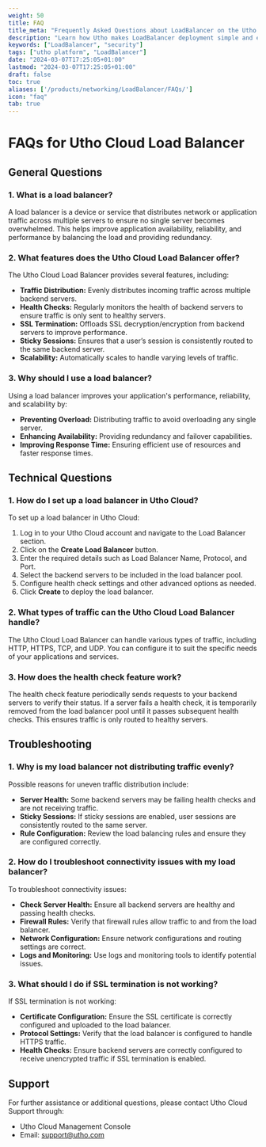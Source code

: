 ```yaml
---
weight: 50
title: FAQ
title_meta: "Frequently Asked Questions about LoadBalancer on the Utho Platform"
description: "Learn how Utho makes LoadBalancer deployment simple and easy, and get answers to frequently asked questions about our LoadBalancer service."
keywords: ["LoadBalancer", "security"]
tags: ["utho platform", "LoadBalancer"]
date: "2024-03-07T17:25:05+01:00"
lastmod: "2024-03-07T17:25:05+01:00"
draft: false
toc: true
aliases: ['/products/networking/LoadBalancer/FAQs/']
icon: "faq"
tab: true
---
```


# FAQs for Utho Cloud Load Balancer

## General Questions

### 1. What is a load balancer?

A load balancer is a device or service that distributes network or application traffic across multiple servers to ensure no single server becomes overwhelmed. This helps improve application availability, reliability, and performance by balancing the load and providing redundancy.

### 2. What features does the Utho Cloud Load Balancer offer?

The Utho Cloud Load Balancer provides several features, including:
- **Traffic Distribution:** Evenly distributes incoming traffic across multiple backend servers.
- **Health Checks:** Regularly monitors the health of backend servers to ensure traffic is only sent to healthy servers.
- **SSL Termination:** Offloads SSL decryption/encryption from backend servers to improve performance.
- **Sticky Sessions:** Ensures that a user’s session is consistently routed to the same backend server.
- **Scalability:** Automatically scales to handle varying levels of traffic.

### 3. Why should I use a load balancer?

Using a load balancer improves your application's performance, reliability, and scalability by:
- **Preventing Overload:** Distributing traffic to avoid overloading any single server.
- **Enhancing Availability:** Providing redundancy and failover capabilities.
- **Improving Response Time:** Ensuring efficient use of resources and faster response times.

## Technical Questions

### 1. How do I set up a load balancer in Utho Cloud?

To set up a load balancer in Utho Cloud:
1. Log in to your Utho Cloud account and navigate to the Load Balancer section.
2. Click on the **Create Load Balancer** button.
3. Enter the required details such as Load Balancer Name, Protocol, and Port.
4. Select the backend servers to be included in the load balancer pool.
5. Configure health check settings and other advanced options as needed.
6. Click **Create** to deploy the load balancer.

### 2. What types of traffic can the Utho Cloud Load Balancer handle?

The Utho Cloud Load Balancer can handle various types of traffic, including HTTP, HTTPS, TCP, and UDP. You can configure it to suit the specific needs of your applications and services.

### 3. How does the health check feature work?

The health check feature periodically sends requests to your backend servers to verify their status. If a server fails a health check, it is temporarily removed from the load balancer pool until it passes subsequent health checks. This ensures traffic is only routed to healthy servers.

## Troubleshooting

### 1. Why is my load balancer not distributing traffic evenly?

Possible reasons for uneven traffic distribution include:
- **Server Health:** Some backend servers may be failing health checks and are not receiving traffic.
- **Sticky Sessions:** If sticky sessions are enabled, user sessions are consistently routed to the same server.
- **Rule Configuration:** Review the load balancing rules and ensure they are configured correctly.

### 2. How do I troubleshoot connectivity issues with my load balancer?

To troubleshoot connectivity issues:
- **Check Server Health:** Ensure all backend servers are healthy and passing health checks.
- **Firewall Rules:** Verify that firewall rules allow traffic to and from the load balancer.
- **Network Configuration:** Ensure network configurations and routing settings are correct.
- **Logs and Monitoring:** Use logs and monitoring tools to identify potential issues.

### 3. What should I do if SSL termination is not working?

If SSL termination is not working:
- **Certificate Configuration:** Ensure the SSL certificate is correctly configured and uploaded to the load balancer.
- **Protocol Settings:** Verify that the load balancer is configured to handle HTTPS traffic.
- **Health Checks:** Ensure backend servers are correctly configured to receive unencrypted traffic if SSL termination is enabled.

## Support

For further assistance or additional questions, please contact Utho Cloud Support through:
- Utho Cloud Management Console
- Email: support@utho.com

<!-- ## Feedback

We value your feedback! Please share your suggestions and comments regarding the Utho Cloud Load Balancer at feedback@uthocloud.com. Your input helps us improve our services and products. -->


